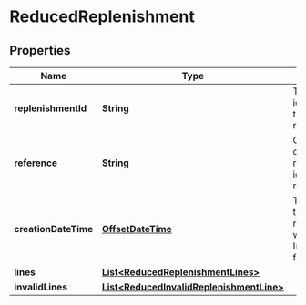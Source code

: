 # ReducedReplenishment

## Properties

 Name                 | Type                                                                                  | Description                                                                | Notes 
----------------------|---------------------------------------------------------------------------------------|----------------------------------------------------------------------------|-------
 **replenishmentId**  | **String**                                                                            | The unique identifier of the replenishment.                                |
 **reference**        | **String**                                                                            | Custom user defined reference to identify the replenishment.               |
 **creationDateTime** | [**OffsetDateTime**](OffsetDateTime.md)                                               | The date and time when this replenishment was created. In ISO 8601 format. |
 **lines**            | [**List&lt;ReducedReplenishmentLines&gt;**](ReducedReplenishmentLines.md)             |                                                                            |
 **invalidLines**     | [**List&lt;ReducedInvalidReplenishmentLine&gt;**](ReducedInvalidReplenishmentLine.md) |                                                                            | 



